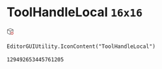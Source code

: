 # ToolHandleLocal `16x16`
<img src="/img/ToolHandleLocal.png" width=16 height=16>

``` CSharp
EditorGUIUtility.IconContent("ToolHandleLocal")
```
```
129492653445761205
```
